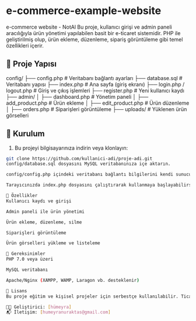 # e-commerce-example-website
e-commerce website - NotAl
Bu proje, kullanıcı girişi ve admin paneli aracılığıyla ürün yönetimi yapılabilen basit bir e-ticaret sistemidir. PHP ile geliştirilmiş olup, ürün ekleme, düzenleme, sipariş görüntüleme gibi temel özellikleri içerir.

## 📁 Proje Yapısı

config/
├── config.php # Veritabanı bağlantı ayarları
├── database.sql # Veritabanı yapısı
├── index.php # Ana sayfa (giriş ekranı)
├── login.php / logout.php # Giriş ve çıkış işlemleri
├── register.php # Yeni kullanıcı kaydı
├── admin/
│ ├── dashboard.php # Yönetim paneli
│ ├── add_product.php # Ürün ekleme
│ ├── edit_product.php # Ürün düzenleme
│ ├── orders.php # Siparişleri görüntüleme
├── uploads/ # Yüklenen ürün görselleri


## 🚀 Kurulum

1. Bu projeyi bilgisayarınıza indirin veya klonlayın:

```bash
git clone https://github.com/kullanici-adi/proje-adi.git
config/database.sql dosyasını MySQL veritabanınıza içe aktarın.

config/config.php içindeki veritabanı bağlantı bilgilerini kendi sunucunuza göre düzenleyin.

Tarayıcınızda index.php dosyasını çalıştırarak kullanmaya başlayabilirsiniz.

🔐 Özellikler
Kullanıcı kaydı ve girişi

Admin paneli ile ürün yönetimi

Ürün ekleme, düzenleme, silme

Siparişleri görüntüleme

Ürün görselleri yükleme ve listeleme

📌 Gereksinimler
PHP 7.0 veya üzeri

MySQL veritabanı

Apache/Nginx (XAMPP, WAMP, Laragon vb. desteklenir)

📄 Lisans
Bu proje eğitim ve kişisel projeler için serbestçe kullanılabilir. Ticari kullanım için geliştiriciye danışılması tavsiye edilir.

🧑‍💻 Geliştirici: [hümeyra]
📬 İletişim: [humeyranuraktas@gmail.com]



